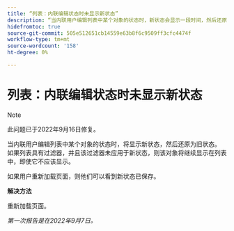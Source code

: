 ```yaml
---
title: “列表：内联编辑状态时未显示新状态”
description: “当内联用户编辑列表中某个对象的状态时，新状态会显示一段时间，然后还原为旧状态。 如果列表具有过滤器，并且该过滤器未应用于新状态，则该对象将继续显示在列表中，即使它不应该显示。 "
hidefromtoc: true
source-git-commit: 505e512651cb14559e63b8f6c9509ff3cfc4474f
workflow-type: tm+mt
source-wordcount: '158'
ht-degree: 0%

---
```



# 列表：内联编辑状态时未显示新状态

>[!NOTE]
>
>此问题已于2022年9月16日修复。

当内联用户编辑列表中某个对象的状态时，将显示新状态，然后还原为旧状态。 如果列表具有过滤器，并且该过滤器未应用于新状态，则该对象将继续显示在列表中，即使它不应该显示。

如果用户重新加载页面，则他们可以看到新状态已保存。

**解决方法**

重新加载页面。

_第一次报告是在2022年9月7日。_

